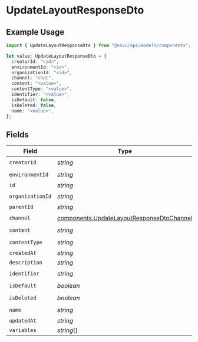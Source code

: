 # UpdateLayoutResponseDto

## Example Usage

```typescript
import { UpdateLayoutResponseDto } from "@novu/api/models/components";

let value: UpdateLayoutResponseDto = {
  creatorId: "<id>",
  environmentId: "<id>",
  organizationId: "<id>",
  channel: "chat",
  content: "<value>",
  contentType: "<value>",
  identifier: "<value>",
  isDefault: false,
  isDeleted: false,
  name: "<value>",
};
```

## Fields

| Field                                                                                                  | Type                                                                                                   | Required                                                                                               | Description                                                                                            |
| ------------------------------------------------------------------------------------------------------ | ------------------------------------------------------------------------------------------------------ | ------------------------------------------------------------------------------------------------------ | ------------------------------------------------------------------------------------------------------ |
| `creatorId`                                                                                            | *string*                                                                                               | :heavy_check_mark:                                                                                     | N/A                                                                                                    |
| `environmentId`                                                                                        | *string*                                                                                               | :heavy_check_mark:                                                                                     | N/A                                                                                                    |
| `id`                                                                                                   | *string*                                                                                               | :heavy_minus_sign:                                                                                     | N/A                                                                                                    |
| `organizationId`                                                                                       | *string*                                                                                               | :heavy_check_mark:                                                                                     | N/A                                                                                                    |
| `parentId`                                                                                             | *string*                                                                                               | :heavy_minus_sign:                                                                                     | N/A                                                                                                    |
| `channel`                                                                                              | [components.UpdateLayoutResponseDtoChannel](../../models/components/updatelayoutresponsedtochannel.md) | :heavy_check_mark:                                                                                     | N/A                                                                                                    |
| `content`                                                                                              | *string*                                                                                               | :heavy_check_mark:                                                                                     | N/A                                                                                                    |
| `contentType`                                                                                          | *string*                                                                                               | :heavy_check_mark:                                                                                     | N/A                                                                                                    |
| `createdAt`                                                                                            | *string*                                                                                               | :heavy_minus_sign:                                                                                     | N/A                                                                                                    |
| `description`                                                                                          | *string*                                                                                               | :heavy_minus_sign:                                                                                     | N/A                                                                                                    |
| `identifier`                                                                                           | *string*                                                                                               | :heavy_check_mark:                                                                                     | N/A                                                                                                    |
| `isDefault`                                                                                            | *boolean*                                                                                              | :heavy_check_mark:                                                                                     | N/A                                                                                                    |
| `isDeleted`                                                                                            | *boolean*                                                                                              | :heavy_check_mark:                                                                                     | N/A                                                                                                    |
| `name`                                                                                                 | *string*                                                                                               | :heavy_check_mark:                                                                                     | N/A                                                                                                    |
| `updatedAt`                                                                                            | *string*                                                                                               | :heavy_minus_sign:                                                                                     | N/A                                                                                                    |
| `variables`                                                                                            | *string*[]                                                                                             | :heavy_minus_sign:                                                                                     | N/A                                                                                                    |